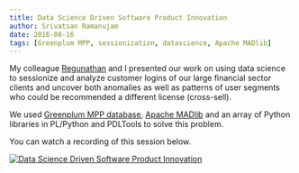 ```yaml
---
title: Data Science Driven Software Product Innovation
author: Srivatsan Ramanujam
date: 2016-08-16
tags: [Greenplum MPP, sessionization, datascience, Apache MADlib]
---
```


My colleague [Regunathan](https://www.linkedin.com/in/regu-radhakrishnan-4b76bb1) and I presented our work on using data science to sessionize and analyze customer logins of our large financial sector clients and uncover both anomalies as well as patterns of user segments who could be recommended a different license (cross-sell).

We used [Greenplum MPP database](https://greenplum.org/), [Apache MADlib](https://madlib.apache.org/) and an array of Python libraries in PL/Python and PDLTools to solve this problem.

You can watch a recording of this session below.

[![Data Science Driven Software Product Innovation](https://raw.githubusercontent.com/vatsan/vatsan.github.io/master/assets/img/sample/ds_software_product_innovation_2016.png)](https://www.youtube.com/watch?v=1HoHksV69X0)
